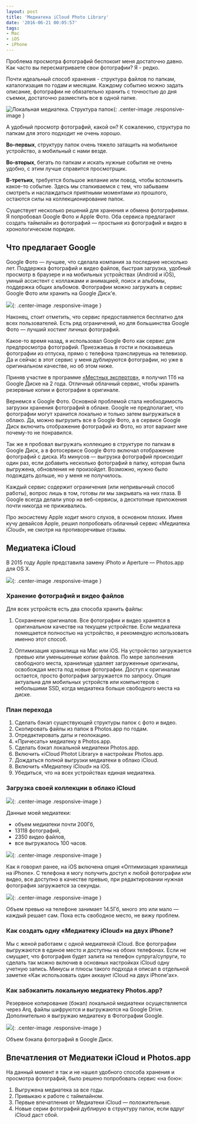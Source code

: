 ```yaml
---
layout: post
title: 'Медиатека iCloud Photo Library'
date: '2016-06-21 00:05:57'
tags:
- Mac
- iOS
- iPhone
---
```


Проблема просмотра фотографий беспокоит меня достаточно давно. Как часто вы пересматриваете свои фотографии? Я - редко. 

Почти идеальный способ хранения - структура файлов по папкам, каталогизация по годам и месяцам. Каждому событию можно задать описание, фотографии не обязательно хранить с точностью до дня съемки, достаточно разместить все в одной папке.

![](/images/2016/06/Screen%20Shot%202016-06-12%20at%2015.25.20.png "Локальная медиатека. Структура папок"){: .center-image .responsive-image }

А удобный просмотр фотографий, какой он? К сожалению, структура по папкам для этого подходит не очень хорошо. 

**Во-первых**, структуру папок очень тяжело затащить на мобильное устройство, а мобильный с нами везде. 

**Во-вторых**, бегать по папкам и искать нужные события не очень удобно, с этим лучше справится просмотрщик. 

**В-третьих**, требуется большое желание или повод, чтобы вспомнить какое-то событие. Здесь мы сталкиваемся с тем, что забываем смотреть и наслаждаться приятными моментами из прошлого, остаются силы на коллекционирование папок.

Существует несколько решений для хранения и обмена фотографиями. Я попробовал Google Фото и Apple Фото. Оба сервиса предлагают создать таймлайн из фотографий — простыня из фотографий и видео в хронологическом порядке. 

## Что предлагает Google
Google Фото — лучшее, что сделала компания за последние несколько лет. Поддержка фотографий и видео файлов, быстрая загрузка, удобный просмотр в браузере и на мобильных устройствах (Android и iOS), умный ассистент с коллажами и анимацией, поиск и альбомы, поддержка общих альбомов. Фотографии можно загружать в сервис Google Фото или хранить на Google Диск'е. 

![](/images/2016/06/GooglePhotos.png){: .center-image .responsive-image }

Наконец, стоит отметить, что сервис предоставляется бесплатно для всех пользователей. Есть ряд ограничений, но для большинства Google Фото — лучший хостинг личных фотографий.

Какое-то время назад, я использовал Google Фото как сервис для предпросмотра фотографий. Приезжаешь в гости и показываешь фотографии из отпуска, прямо с телефона транслируешь на телевизор. 
Да и сейчас в этот сервис у меня дублируются фотографии, но уже в оригинальном качестве, но об этом ниже. 

Приняв участие в программе [«Местных экспертов»](https://www.google.com/intl/ru/local/guides/ "«Местных экспертов»"), я получил 1Тб на Google Диске на 2 года. Отличный облачный сервис, чтобы хранить резервные копии и фотографии в оригинале. 

Вернемся к Google Фото. Основной проблемой стала необходимость загрузки хранения фотографий в облаке. Google не предполагает, что фотографии могут хранится локально и только затем выгружаться в облако. Да, можно выгрузить все в Google Фото, а в сервисе Google Диск включить отображение фотографий из Фото, но этот вариант мне почему-то не понравился.

Так же я пробовал выгружать коллекцию в структуре по папкам в Google Диск, а в фотосервисе Google Фото включал отображение фотографий с диска. Из минусов — выгрузка фотографий происходит один раз, если добавить несколько фотографий в папку, которая была выгружена, обновления не произойдет. Возможно, нужно было подождать дольше, но у меня не получилось. 

Каждый сервис содержит ограничения (или непривычный способ работы), вопрос лишь в том, готовы ли мы закрывать на них глаза. В  Google всегда делали упор на веб-сервисы, а десктопные приложения почти никогда не приживались. 

Про экосистему Apple ходит много слухов, в основном плохих. Имея кучу девайсов Apple, решил попробовать облачный сервис «Медиатека iCloud», не смотря на противоречивые отзывы. 

## Медиатека iCloud
В 2015 году Apple представила замену iPhoto и Aperture — Photos.app для OS X. 

![](/images/2016/06/apple_photos_overview.jpeg){: .center-image .responsive-image }

### Хранение фотографий и видео файлов
Для всех устройств есть два способа хранить файлы:

1. Сохранение оригиналов.
	Все фотографии и видео хранятся в оригинальном качестве на текущем устройстве. Если медиатека помещается полностью на устройство, я рекомендую использовать именно этот способ. 

2. Оптимизация хранилища на Mac или iOS.
	На устройство загружается превью или уменьшенные копии файлов. По мере заполнения свободного места, хранилище удаляет загруженные оригиналы, освобождая места под новые фотографии. Доступ к оригиналам остается, просто фотография загружается по запросу. Опция актуальна для мобильных устройств или компьютеров с небольшими SSD, когда медиатека больше свободного места на диске.


### План перехода
1. Сделать бэкап существующей структуры папок с фото и видео.
2. Скопировать файлы из папок в Photos.app по годам.
3. Отредактировать даты и геолокацию.
4. «Причесать» медиатеку в Photos.app.
5. Сделать бэкап локальной медиатеки Photos.app.
6. Включить «iCloud Photot Library» в настройках Photos.app.
7. Дождаться полной выгрузки медиатеки в облако iCloud.
8. Включить «Медиатеку iCloud» на iOS. 
9. Убедиться, что на всех устройствах единая медиатека. 


### Загрузка своей коллекции в облако iCloud
![](/images/2016/06/Folders-to-Photos.png){: .center-image .responsive-image }

Данные моей медиатеки:

- объем медиатеки почти 200Гб,
- 13118 фотографий,
- 2350 видео файлов,
- все выгружалось 100 часов.

![](/images/2016/06/2016-06-19%2019_23_36.gif){: .center-image .responsive-image }

Как я говорил ранее, на iOS включена опция «Оптимизация хранилища на iPhone». С телефона я могу получить доступ к любой фотографии или видео, все доступно в качестве превью, при редактировании нужная фотография загружается за секунды. 

![](/images/2016/06/IMG_0262.jpg){: .center-image .responsive-image }

Объем превью на телефоне занимает 14.5Гб, много это или мало — каждый решает сам. Пока есть свободное место, не вижу проблем. 


### Как создать одну «Медиатеку iCloud» на двух iPhone?
Мы с женой работаем с одной медиатекой iCloud. Все фотографии выгружаются в единое место и доступны на обоих телефонах. Если не смущает, что фотография будет залита на телефон супруга/супруги, то сделать так можно включив в основных настройках iCloud одну учетную запись. Минусы и плюсы такого подхода я описал в отдельной заметке «Как использовать один аккаунт iCloud на двух iPhone'ах».

### Как забэкапить локальную медиатеку Photos.app?
Резервное копирование (бэкап) локальной медиатеки осуществляется через Arq, файлы шифруются и выгружаются на Google Drive.  Дополнительно я выгружаю медиатеку в Фотографии Google. 

![](/images/2016/06/Screen%20Shot%202016-06-12%20at%2018.13.35.png){: .center-image .responsive-image }

Объем бэкапа фотографий в Google Диск.

## Впечатления от Медиатеки iCloud и Photos.app

На данный момент я так и не нашел удобного способа хранения и просмотра фотографий, было решено попробовать сервис «на бою»:

1.  Выгружена медиатека за все годы.  
2. Привыкаю к работе с таймлайном.  
3. Первые впечатления от Медиатеки iCloud — положительные.  
4. Новые серии фотографий дублирую в структуру папок, если вдруг iCloud даст сбой.  


